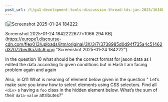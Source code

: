 ```yaml
---
post_url: /t/ga1-development-tools-discussion-thread-tds-jan-2025/161083/100
---
```

[![Screenshot 2025-01-24 184222](https://europe1.discourse-cdn.com/flex013/uploads/iitm/optimized/3X/3/7/3738985d0d94f735a4c51462d37072bed8a7a1c9_2_690x274.png)

Screenshot 2025-01-24 1842222677×1066 294 KB](https://europe1.discourse-cdn.com/flex013/uploads/iitm/original/3X/3/7/3738985d0d94f735a4c51462d37072bed8a7a1c9.png "Screenshot 2025-01-24 184222")

  
In the question 10 what should be the correct format for jason data as I edited the data according to given conditions but in Hash I am facing problem again and again

Also, in Q11 What is meaning of element below given in the question " Let’s make sure you know how to select elements using CSS selectors. Find all `<div>` s having a `foo` class in the hidden element below. What’s the sum of their `data-value` attributes?"